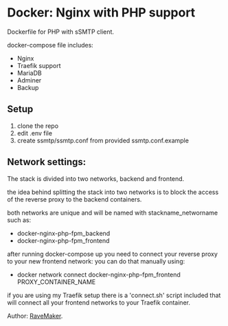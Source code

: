 # Docker: Nginx with PHP support
Dockerfile for PHP with sSMTP client.

docker-compose file includes:
 - Nginx
 - Traefik support
 - MariaDB
 - Adminer
 - Backup

## Setup
1. clone the repo
2. edit .env file
3. create ssmtp/ssmtp.conf from provided ssmtp.conf.example

## Network settings:
The stack is divided into two networks, backend and frontend.

the idea behind splitting the stack into two networks
is to block the access of the reverse proxy to the backend containers.

both networks are unique and will be named with stackname_networname such as:

- docker-nginx-php-fpm_backend
- docker-nginx-php-fpm_frontend

after running docker-compose up you need to connect your reverse proxy to your new frontend network:
 you can do that manually using:
 - docker network connect docker-nginx-php-fpm_frontend PROXY_CONTAINER_NAME

if you are using my Traefik setup there is a 'connect.sh' script included
that will connect all your frontend networks to your Traefik container.

Author: [RaveMaker][RaveMaker].

[RaveMaker]: http://ravemaker.net
 